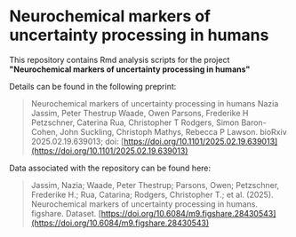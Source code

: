 # Neurochemical markers of uncertainty processing in humans
This repository contains Rmd analysis scripts for the project **"Neurochemical markers of uncertainty processing in humans"**

Details can be found in the following preprint:
> Neurochemical markers of uncertainty processing in humans
Nazia Jassim, Peter Thestrup Waade, Owen Parsons, Frederike H Petzschner, Caterina Rua, Christopher T Rodgers, Simon Baron-Cohen, John Suckling, Christoph Mathys, Rebecca P Lawson. bioRxiv 2025.02.19.639013; doi: [https://doi.org/10.1101/2025.02.19.639013](https://doi.org/10.1101/2025.02.19.639013)

Data associated with the repository can be found here:
> Jassim, Nazia; Waade, Peter Thestrup; Parsons, Owen; Petzschner, Frederike H.; Rua, Catarina; Rodgers, Christopher T.; et al. (2025). Neurochemical markers of uncertainty processing in humans. figshare. Dataset. [https://doi.org/10.6084/m9.figshare.28430543](https://doi.org/10.6084/m9.figshare.28430543)
